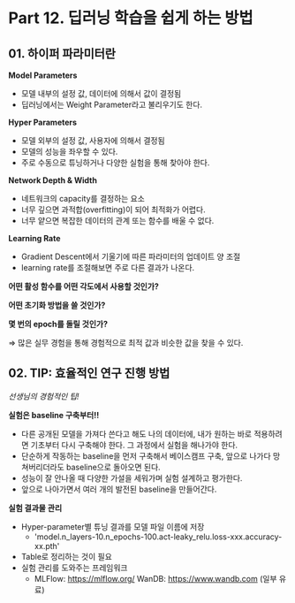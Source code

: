 # Part 12. 딥러닝 학습을 쉽게 하는 방법



## 01. 하이퍼 파라미터란

**Model Parameters**

- 모델 내부의 설정 값, 데이터에 의해서 값이 결정됨
- 딥러닝에서는 Weight Parameter라고 불리우기도 한다.



**Hyper Parameters**

- 모델 외부의 설정 값, 사용자에 의해서 결정됨
- 모델의 성능을 좌우할 수 있다.
- 주로 수동으로 튜닝하거나 다양한 실험을 통해 찾아야 한다.



**Network Depth & Width**

- 네트워크의 capacity를 결정하는 요소
- 너무 깊으면 과적합(overfitting)이 되어 최적화가 어렵다.
- 너무 얕으면 복잡한 데이터의 관계 또는 함수를 배울 수 없다.



**Learning Rate**

- Gradient Descent에서 기울기에 따른 파라미터의 업데이트 양 조절
- learning rate를 조절해보면 주로 다른 결과가 나온다.



**어떤 활성 함수를 어떤 각도에서 사용할 것인가?**



**어떤 초기화 방법을 쓸 것인가?**



**몇 번의 epoch를 돌릴 것인가?**



⇒ 많은 실무 경험을 통해 경험적으로 최적 값과 비슷한 값을 찾을 수 있다.



## 02. TIP: 효율적인 연구 진행 방법

*선생님의 경험적인 팁!*

**실험은 baseline 구축부터!!**

- 다른 공개된 모델을 가져다 쓴다고 해도 나의 데이터에, 내가 원하는 바로 적용하려면 기초부터 다시 구축해야 한다. 그 과정에서 실험을 해나가야 한다.
- 단순하게 작동하는 baseline을 먼저 구축해서 베이스캠프 구축, 앞으로 나가다 망쳐버리더라도 baseline으로 돌아오면 된다.
- 성능이 잘 안나올 때 다양한 가설을 세워가며 실험 설계하고 평가한다.
- 앞으로 나아가면서 여러 개의 발전된 baseline을 만들어간다.

**실험 결과물 관리**

- Hyper-parameter별 튜닝 결과를 모델 파일 이름에 저장
  - 'model.n_layers-10.n_epochs-100.act-leaky_relu.loss-xxx.accuracy-xx.pth'
- Table로 정리하는 것이 필요
- 실험 관리를 도와주는 프레임워크
  - MLFlow: https://mlflow.org/ WanDB: https://www.wandb.com (일부 유료)